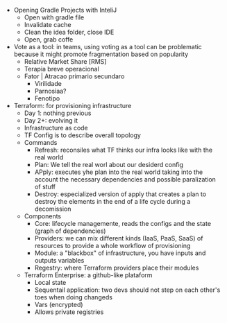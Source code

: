 - Opening Gradle Projects with InteliJ
	- Open with gradle file
	- Invalidate cache
	- Clean the idea folder, close IDE
	- Open, grab coffe
- Vote as a tool: in teams, using voting as a tool can be problematic because it might promote fragmentation based on popularity
	- Relative Market Share [RMS]
	- Terapia breve operacional
	- Fator | Atracao primario secundaro
		- Virilidade
		- Parnosiaa?
		- Fenotipo
- Terraform: for provisioning infrastructure
	- Day 1: nothing previous
	- Day 2+: evolving it
	- Infrastructure as code
	- TF Config is to describe overall topology
	- Commands
		- Refresh: reconsiles what TF thinks our infra looks like with the real world
		- Plan: We tell the real worl about our desiderd config
		- APply: executes yhe plan into the real world taking into the account the necessary dependencies and possible paralization of stuff
		- Destroy: especialized version of apply that creates a plan to destroy the elements in the end of a life cycle during a decomission
	- Components
		- Core: lifecycle managemente, reads the configs and the state (graph of dependencies)
		- Providers: we can mix different kinds (IaaS, PaaS, SaaS) of resources to provide a whole workflow of provisioning
		- Module: a "blackbox" of infrastructure, you have inputs and outputs variables
		- Regestry: where Terraform providers place their modules
	- Terraform Enterprise: a github-like plataform
		- Local state
		- Sequentail application: two devs should not step on each other's toes when doing changeds
		- Vars (encrypted)
		- Allows private registries